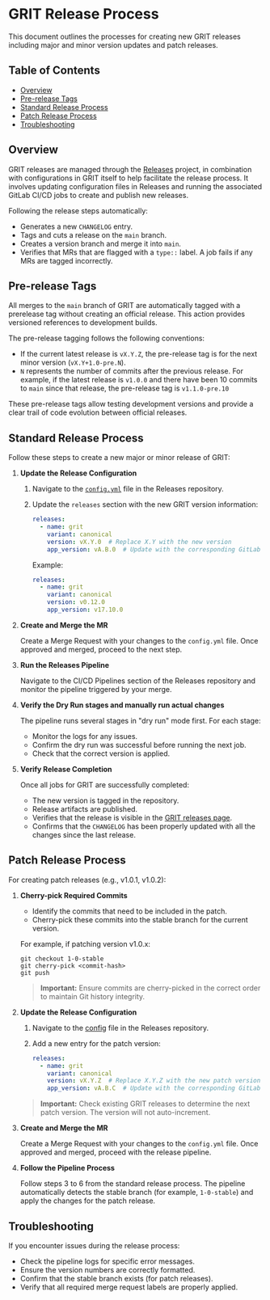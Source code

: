 # GRIT Release Process

This document outlines the processes for creating new GRIT releases including major and minor version updates and patch releases.

## Table of Contents

- [Overview](#overview)
- [Pre-release Tags](#pre-release-tags)
- [Standard Release Process](#standard-release-process)
- [Patch Release Process](#patch-release-process)
- [Troubleshooting](#troubleshooting)

## Overview

GRIT releases are managed through the [Releases](https://gitlab.com/gitlab-org/ci-cd/runner-tools/releases) project,
in combination with configurations in GRIT itself to help facilitate the release process.
It involves updating configuration files in Releases and running the associated GitLab CI/CD jobs to create and publish new releases.

Following the release steps automatically:

- Generates a new `CHANGELOG` entry.
- Tags and cuts a release on the `main` branch.
- Creates a version branch and merge it into `main`.
- Verifies that MRs that are flagged with a `type::` label. A job fails if any MRs are tagged incorrectly.

## Pre-release Tags

All merges to the `main` branch of GRIT are automatically tagged with a prerelease tag without creating an official release. This action provides versioned references to development builds.

The pre-release tagging follows the following conventions:

- If the current latest release is `vX.Y.Z`, the pre-release tag is for the next minor version (`vX.Y+1.0-pre.N`).
- `N` represents the number of commits after the previous release. For example, if the latest release is `v1.0.0`
  and there have been 10 commits to `main` since that release, the pre-release tag is `v1.1.0-pre.10`

These pre-release tags allow testing development versions and provide a clear trail of code evolution between official releases.

## Standard Release Process

Follow these steps to create a new major or minor release of GRIT:

1. **Update the Release Configuration**

   1. Navigate to the [`config.yml`](https://gitlab.com/gitlab-org/ci-cd/runner-tools/releases/-/blob/main/config.yml) file in the Releases repository.
   1. Update the `releases` section with the new GRIT version information:

      ```yaml
      releases:
        - name: grit
          variant: canonical
          version: vX.Y.0  # Replace X.Y with the new version
          app_version: vA.B.0  # Update with the corresponding GitLab milestone version
      ```

      Example:

      ```yaml
      releases:
        - name: grit
          variant: canonical
          version: v0.12.0
          app_version: v17.10.0
      ```

1. **Create and Merge the MR**

   Create a Merge Request with your changes to the `config.yml` file. Once approved and merged, proceed to the next step.

1. **Run the Releases Pipeline**

   Navigate to the CI/CD Pipelines section of the Releases repository and monitor the pipeline triggered by your merge.

1. **Verify the Dry Run stages and manually run actual changes**

   The pipeline runs several stages in "dry run" mode first. For each stage:

   - Monitor the logs for any issues.
   - Confirm the dry run was successful before running the next job.
   - Check that the correct version is applied.

1. **Verify Release Completion**

   Once all jobs for GRIT are successfully completed:

   - The new version is tagged in the repository.
   - Release artifacts are published.
   - Verifies that the release is visible in the [GRIT releases page](https://gitlab.com/gitlab-org/ci-cd/runner-tools/grit/-/releases).
   - Confirms that the `CHANGELOG` has been properly updated with all the changes since the last release.

## Patch Release Process

For creating patch releases (e.g., v1.0.1, v1.0.2):

1. **Cherry-pick Required Commits**

   - Identify the commits that need to be included in the patch.
   - Cherry-pick these commits into the stable branch for the current version.

   For example, if patching version v1.0.x:

   ```shell
   git checkout 1-0-stable
   git cherry-pick <commit-hash>
   git push
   ```

   > **Important:** Ensure commits are cherry-picked in the correct order to maintain Git history integrity.

1. **Update the Release Configuration**

   1. Navigate to the [config](https://gitlab.com/gitlab-org/ci-cd/runner-tools/releases/-/blob/main/config.yml) file in the Releases repository.
   1. Add a new entry for the patch version:

      ```yaml
      releases:
        - name: grit
          variant: canonical
          version: vX.Y.Z  # Replace X.Y.Z with the new patch version
          app_version: vA.B.C  # Update with the corresponding GitLab milestone version
      ```

   > **Important:** Check existing GRIT releases to determine the next patch version. The version will not auto-increment.

1. **Create and Merge the MR**

   Create a Merge Request with your changes to the `config.yml` file. Once approved and merged, proceed with the release pipeline.

1. **Follow the Pipeline Process**

   Follow steps 3 to 6 from the standard release process. The pipeline automatically detects the stable branch (for example, `1-0-stable`) and apply the changes for the patch release.

## Troubleshooting

If you encounter issues during the release process:

- Check the pipeline logs for specific error messages.
- Ensure the version numbers are correctly formatted.
- Confirm that the stable branch exists (for patch releases).
- Verify that all required merge request labels are properly applied.
